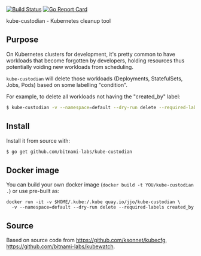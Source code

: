 [![Build Status](https://travis-ci.org/jjo/kube-custodian.svg?branch=master)](https://travis-ci.org/jjo/kube-custodian)
[![Go Report Card](https://goreportcard.com/badge/github.com/jjo/kube-custodian)](https://goreportcard.com/report/github.com/jjo/kube-custodian)

kube-custodian - Kubernetes cleanup tool

## Purpose

On Kubernetes clusters for development, it's pretty common to have
workloads that become forgotten by developers, holding resources thus
potentially voiding new workloads from scheduling.

`kube-custodian` will delete those workloads (Deployments,
StatefulSets, Jobs, Pods) based on some labelling "condition".

For example, to delete all workloads not having the "created_by"
label:

```bash
$ kube-custodian -v --namespace=default --dry-run delete --required-labels created_by
```

## Install

Install it from source with:

```bash
$ go get github.com/bitnami-labs/kube-custodian
```

## Docker image

You can build your own docker image (`docker build -t YOU/kube-custodian .`)
or use pre-built as:

```
docker run -it -v $HOME/.kube:/.kube quay.io/jjo/kube-custodian \
  -v --namespace=default --dry-run delete --required-labels created_by
```

## Source

Based on source code from https://github.com/ksonnet/kubecfg,
https://github.com/bitnami-labs/kubewatch.
